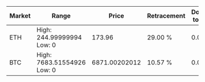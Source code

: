 | Market | Range | Price| Retracement | Doubles to 50% |
| --- | --- | --- | --- | --- |
| ETH | High: 244.99999994<br />Low: 0 | 173.96 | 29.00 % | 0.00 |
| BTC | High: 7683.51554926<br />Low: 0 | 6871.00202012 | 10.57 % | 0.00 |

